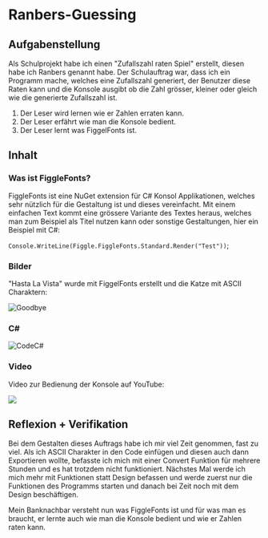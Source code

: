 # Ranbers-Guessing

## Aufgabenstellung
Als Schulprojekt habe ich einen "Zufallszahl raten Spiel" erstellt, diesen habe ich Ranbers genannt habe.
Der Schulauftrag war, dass ich ein Programm mache, welches eine Zufallszahl generiert, der Benutzer diese Raten kann und die Konsole ausgibt ob die Zahl grösser, kleiner oder gleich wie die generierte Zufallszahl ist.

1. Der Leser wird lernen wie er Zahlen erraten kann.
2. Der Leser erfährt wie man die Konsole bedient. 
3. Der Leser lernt was FiggelFonts ist.


## Inhalt
### Was ist FiggleFonts?

FiggleFonts ist eine NuGet extension für C# Konsol Applikationen, welches sehr nützlich für die Gestaltung ist und dieses vereinfacht. Mit einem einfachen Text kommt eine grössere Variante des Textes heraus, welches man zum Beispiel als Titel nutzen kann oder sonstige Gestaltungen, hier ein Beispiel mit C#:

`Console.WriteLine(Figgle.FiggleFonts.Standard.Render("Test"))`;
   

### Bilder

"Hasta La Vista" wurde mit FiggelFonts erstellt und die Katze mit ASCII Charaktern:

![Goodbye](https://i.imgur.com/bt4dbRk.jpg)

### C#
![CodeC#](https://i.imgur.com/xqw6nB0.jpg)

### Video

Video zur Bedienung der Konsole auf YouTube:

[![](https://i.imgur.com/e7bpX55.jpg)](https://youtu.be/cJ4SfkW_YVM)

## Reflexion + Verifikation
Bei dem Gestalten dieses Auftrags habe ich mir viel Zeit genommen, fast zu viel. Als ich ASCII Charakter in den Code einfügen und diesen auch dann Exportieren wollte, befasste ich mich mit einer Convert Funktion für mehrere Stunden und es hat trotzdem nicht funktioniert.
Nächstes Mal werde ich mich mehr mit Funktionen statt Design befassen und werde zuerst nur die Funktionen des Programms starten und danach bei Zeit noch mit dem Design beschäftigen.


Mein Banknachbar versteht nun was FiggleFonts ist und für was man es braucht, er lernte auch wie man die Konsole bedient und wie er Zahlen raten kann.
